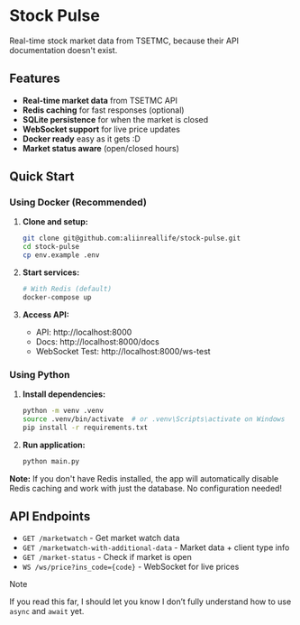 # Stock Pulse

Real-time stock market data from TSETMC, because their API documentation doesn't exist.

## Features

-  **Real-time market data** from TSETMC API
-  **Redis caching** for fast responses (optional)
-  **SQLite persistence** for when the market is closed
-  **WebSocket support** for live price updates
-  **Docker ready** easy as it gets :D
-  **Market status aware** (open/closed hours)

## Quick Start

### Using Docker (Recommended)

1. **Clone and setup:**
   ```bash
   git clone git@github.com:aliinreallife/stock-pulse.git
   cd stock-pulse
   cp env.example .env
   ```

2. **Start services:**
   ```bash
   # With Redis (default)
   docker-compose up
   ```

3. **Access API:**
   - API: http://localhost:8000
   - Docs: http://localhost:8000/docs
   - WebSocket Test: http://localhost:8000/ws-test

### Using Python

1. **Install dependencies:**
   ```bash
   python -m venv .venv
   source .venv/bin/activate  # or .venv\Scripts\activate on Windows
   pip install -r requirements.txt
   ```

2. **Run application:**
   ```bash
   python main.py
   ```

**Note:** If you don't have Redis installed, the app will automatically disable Redis caching and work with just the database. No configuration needed!

## API Endpoints

- `GET /marketwatch` - Get market watch data
- `GET /marketwatch-with-additional-data` - Market data + client type info
- `GET /market-status` - Check if market is open
- `WS /ws/price?ins_code={code}` - WebSocket for live prices



> [!NOTE]  
> If you read this far, I should let you know I don’t fully understand how to use `async` and `await` yet.
